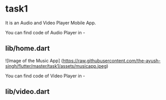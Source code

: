 # task1

It is an Audio and Video Player Mobile App.

You can find code of Audio Player in - 
## lib/home.dart
![Image of the Music App] (https://raw.githubusercontent.com/the-ayush-singh/flutter/master/task1/assets/musicapp.jpeg)

You can find code of Video Player in - 
## lib/video.dart


